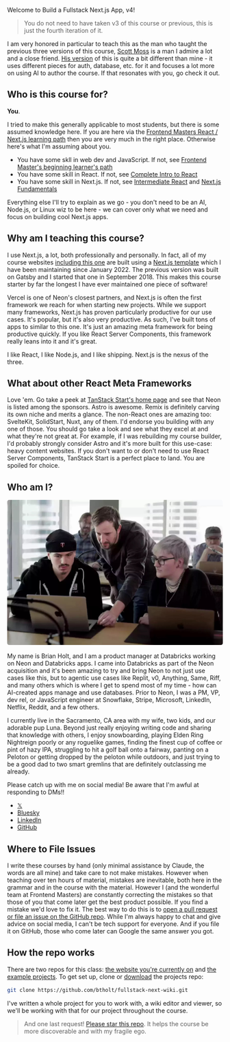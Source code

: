 Welcome to Build a Fullstack Next.js App, v4!

> You do not need to have taken v3 of this course or previous, this is just the fourth iteration of it.

I am very honored in particular to teach this as the man who taught the previous three versions of this course, [Scott Moss][scotty] is a man I admire a lot and a close friend. [His version][v3] of this is quite a bit different than mine - it uses different pieces for auth, database, etc. for it and focuses a lot more on using AI to author the course. If that resonates with you, go check it out.

## Who is this course for?

**You**.

I tried to make this generally applicable to most students, but there is some assumed knowledge here. If you are here via the [Frontend Masters React / Next.js learning path][path] then you are very much in the right place. Otherwise here's what I'm assuming about you.

- You have some skll in web dev and JavaScript. If not, see [Frontend Master's beginning learner's path][web-dev]
- You have some skill in React. If not, see [Complete Intro to React][react]
- You have some skill in Next.js. If not, see [Intermediate React][intermediate] and [Next.js Fundamentals][next]

Everything else I'll try to explain as we go - you don't need to be an AI, Node.js, or Linux wiz to be here - we can cover only what we need and focus on building cool Next.js apps.

## Why am I teaching this course?

I use Next.js, a lot, both professionally and personally. In fact, all of my course websites [including this one][content-repo] are built using a [Next.js template][template] which I have been maintaining since January 2022. The previous version was built on Gatsby and I started that one in September 2018. This makes this course starter by far the longest I have ever maintained one piece of software!

Vercel is one of Neon's closest partners, and Next.js is often the first framework we reach for when starting new projects. While we support many frameworks, Next.js has proven particularly productive for our use cases. It's popular, but it's also very productive. As such, I've built tons of apps to similar to this one. It's just an amazing meta framework for being productive quickly. If you like React Server Components, this framework really leans into it and it's great.

I like React, I like Node.js, and I like shipping. Next.js is the nexus of the three.

## What about other React Meta Frameworks

Love 'em. Go take a peek at [TanStack Start's home page][start] and see that Neon is listed among the sponsors. Astro is awesome. Remix is definitely carving its own niche and merits a glance. The non-React ones are amazing too: SvelteKit, SolidStart, Nuxt, any of them. I'd endorse you building with any one of those. You should go take a look and see what they excel at and what they're not great at. For example, if I was rebuilding my course builder, I'd probably strongly consider Astro and it's more built for this use-case: heavy content websites. If you don't want to or don't need to use React Server Components, TanStack Start is a perfect place to land. You are spoiled for choice.

## Who am I?

![Brian teaching](/images/social-share-cover.jpg)

My name is Brian Holt, and I am a product manager at Databricks working on Neon and Databricks apps. I came into Databricks as part of the Neon acquisition and it's been amazing to try and bring Neon to not just use cases like this, but to agentic use cases like Replit, v0, Anything, Same, Riff, and many others which is where I get to spend most of my time - how can AI-created apps manage and use databases. Prior to Neon, I was a PM, VP, dev rel, or JavaScript engineer at Snowflake, Stripe, Microsoft, LinkedIn, Netflix, Reddit, and a few others.

I currently live in the Sacramento, CA area with my wife, two kids, and our adorable pup Luna. Beyond just really enjoying writing code and sharing that knowledge with others, I enjoy snowboarding, playing Elden Ring Nightreign poorly or any roguelike games, finding the finest cup of coffee or pint of hazy IPA, struggling to hit a golf ball onto a fairway, panting on a Peloton or getting dropped by the peloton while outdoors, and just trying to be a good dad to two smart gremlins that are definitely outclassing me already.

Please catch up with me on social media! Be aware that I'm awful at responding to DMs!!

- [𝕏][x]
- [Bluesky][bs]
- [LinkedIn][li]
- [GitHub][gh]

## Where to File Issues

I write these courses by hand (only minimal assistance by Claude, the words are all mine) and take care to not make mistakes. However when teaching over ten hours of material, mistakes are inevitable, both here in the grammar and in the course with the material. However I (and the wonderful team at Frontend Masters) are constantly correcting the mistakes so that those of you that come later get the best product possible. If you find a mistake we'd love to fix it. The best way to do this is to [open a pull request or file an issue on the GitHub repo][site]. While I'm always happy to chat and give advice on social media, I can't be tech support for everyone. And if you file it on GitHub, those who come later can Google the same answer you got.

## How the repo works

There are two repos for this class: [the website you're currently on][site] and [the example projects][projects]. To get set up, clone or [download][zip] the projects repo:

```bash
git clone https://github.com/btholt/fullstack-next-wiki.git
```

I've written a whole project for you to work with, a wiki editor and viewer, so we'll be working with that for our project throughout the course.

> And one last request! [Please star this repo][site]. It helps the course be more discoverable and with my fragile ego.

[scotty]: https://frontendmasters.com/teachers/scott-moss/?code=holt
[v3]: https://frontendmasters.com/courses/fullstack-app-next-v3/?code=holt
[content-repo]: https://github.com/btholt/build-a-fullstack-nextjs-app-v4
[template]: https://github.com/btholt/next-course-starter/
[start]: https://tanstack.com/start/latest
[x]: https://twitter.com/holtbt
[bs]: https://bsky.app/profile/brianholt.me
[li]: https://www.linkedin.com/in/btholt/
[gh]: https://github.com/btholt
[site]: https://github.com/btholt/build-a-fullstack-nextjs-app-v4
[projects]: https://github.com/btholt/fullstack-next-wiki
[issues]: https://github.com/btholt/build-a-fullstack-nextjs-app-v4/issues
[zip]: https://github.com/btholt/fullstack-next-wiki/archive/refs/heads/main.zip
[path]: https://frontendmasters.com/learn/react/?code=holt
[react]: https://holt.fyi/react
[intermediate]: https://holt.fyi/intermediate-react
[next]: https://frontendmasters.com/courses/next-js-v4/?code=holt
[web-dev]: https://frontendmasters.com/learn/beginner/

